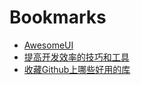 # Bookmarks

- [AwesomeUI](Bookmarks/AwesomeUI.md)
- [提高开发效率的技巧和工具](Bookmarks/提高开发效率的技巧和工具.md)
- [收藏Github上哪些好用的库](Bookmarks/收藏Github上哪些好用的库.md)
